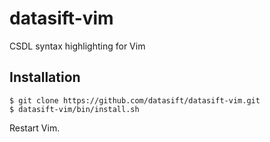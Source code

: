 datasift-vim
============

CSDL syntax highlighting for Vim

## Installation

    $ git clone https://github.com/datasift/datasift-vim.git
    $ datasift-vim/bin/install.sh

Restart Vim.
